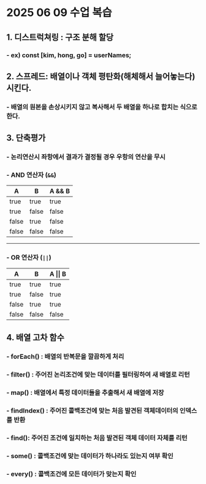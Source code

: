 # 2025 06 09 수업 복습
## 1. 디스트럭쳐링 : 구조 분해 할당
### - ex) const [kim, hong, go] = userNames;
## 2. 스프레드: 배열이나 객체 평탄화(해체해서 늘어놓는다) 시킨다.
### - 배열의 원본을 손상시키지 않고 복사해서 두 배열을 하나로 합치는 식으로 한다.
## 3. 단축평가
### - 논리연산시 좌항에서 결과가 결정될 경우 우항의 연산을 무시
### - AND 연산자 (`&&`)

| A     | B     | A && B |
|-------|-------|--------|
| true  | true  | true   |
| true  | false | false  |
| false | true  | false  |
| false | false | false  |

---

### - OR 연산자 (`||`)

| A     | B     | A \|\| B |
|-------|-------|----------|
| true  | true  | true     |
| true  | false | true     |
| false | true  | true     |
| false | false | false    |

## 4. 배열 고차 함수
### - forEach() : 배열의 반복문을 깔끔하게 처리
### - filter() : 주어진 논리조건에 맞는 데이터를 필터링하여 새 배열로 리턴
### - map() : 배열에서 특정 데이터들을 추출해서 새 배열에 저장
### - findIndex() : 주어진 콜백조건에 맞는 처음 발견된 객체데이터의 인덱스를 반환
### - find(): 주어진 조건에 일치하는 처음 발견된 객체 데이터 자체를 리턴
### - some() : 콜백조건에 맞는 데이터가 하나라도 있는지 여부 확인
### - every() : 콜백조건에 모든 데이터가 맞는지 확인
